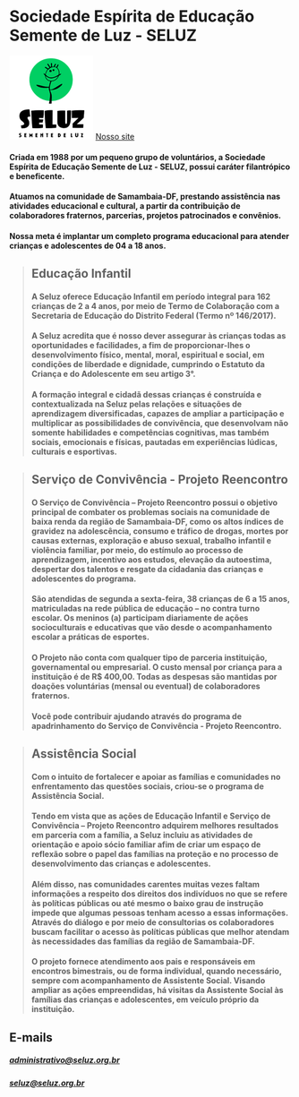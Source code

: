 
# Sociedade Espírita de Educação Semente de Luz - SELUZ

![](/icone-seluz.png) [Nosso site](http://www.seluz.org.br)


#### Criada em 1988 por um pequeno grupo de voluntários, a Sociedade Espírita de Educação Semente de Luz - SELUZ, possui caráter filantrópico e beneficente.

#### Atuamos na comunidade de Samambaia-DF, prestando assistência nas atividades educacional e cultural, a partir da contribuição de colaboradores fraternos, parcerias, projetos patrocinados e convênios.

#### Nossa meta é implantar um completo programa educacional para atender crianças e adolescentes de 04 a 18 anos.

> ## Educação Infantil
> #### A Seluz oferece Educação Infantil em período integral para 162 crianças de 2 a 4 anos, por meio de Termo de Colaboração com a Secretaria de Educação do Distrito Federal (Termo nº 146/2017).
>
> #### A Seluz acredita que é nosso dever assegurar às crianças todas as oportunidades e facilidades, a fim de proporcionar-lhes o desenvolvimento físico, mental, moral, espiritual e social, em condições de liberdade e dignidade, cumprindo o Estatuto da Criança e do Adolescente em seu artigo 3°.
>
> #### A formação integral e cidadã dessas crianças é construída e contextualizada na Seluz pelas relações e situações de aprendizagem diversificadas, capazes de ampliar a participação e multiplicar as possibilidades de convivência, que desenvolvam não somente habilidades e competências cognitivas, mas também sociais, emocionais e físicas, pautadas em experiências lúdicas, culturais e esportivas.

> ## Serviço de Convivência - Projeto Reencontro
> #### O Serviço de Convivência – Projeto Reencontro possui o objetivo principal de combater os problemas sociais na comunidade de baixa renda da região de Samambaia-DF, como os altos índices de gravidez na adolescência, consumo e tráfico de drogas, mortes por causas externas, exploração e abuso sexual, trabalho infantil e violência familiar, por meio, do estímulo ao processo de aprendizagem, incentivo aos estudos, elevação da autoestima, despertar dos talentos e resgate da cidadania das crianças e adolescentes do programa.
>
> #### São atendidas de segunda a sexta-feira, 38 crianças de 6 a 15 anos, matriculadas na rede pública de educação – no contra turno escolar. Os meninos (a) participam diariamente de ações socioculturais e educativas que vão desde o acompanhamento escolar a práticas de esportes.
>
> #### O Projeto não conta com qualquer tipo de parceria instituição, governamental ou empresarial. O custo mensal por criança para a instituição é de R$ 400,00. Todas as despesas são mantidas por doações voluntárias (mensal ou eventual) de colaboradores fraternos.
>
> #### Você pode contribuir ajudando através do programa de apadrinhamento do Serviço de Convivência - Projeto Reencontro.

> ## Assistência Social
>
> #### Com o intuito de fortalecer e apoiar as famílias e comunidades no enfrentamento das questões sociais, criou-se o programa de Assistência Social.
>
> #### Tendo em vista que as ações de Educação Infantil e Serviço de Convivência – Projeto Reencontro adquirem melhores resultados em parceria com a família, a Seluz incluiu as atividades de orientação e apoio sócio familiar afim de criar um espaço de reflexão sobre o papel das famílias na proteção e no processo de desenvolvimento das crianças e adolescentes.
>
> #### Além disso, nas comunidades carentes muitas vezes faltam informações a respeito dos direitos dos indivíduos no que se refere às políticas públicas ou até mesmo o baixo grau de instrução impede que algumas pessoas tenham acesso a essas informações. Através do diálogo e por meio de consultorias os colaboradores buscam facilitar o acesso às políticas públicas que melhor atendam às necessidades das famílias da região de Samambaia-DF.
>
> #### O projeto fornece atendimento aos pais e responsáveis em encontros bimestrais, ou de forma individual, quando necessário, sempre com acompanhamento de Assistente Social. Visando ampliar as ações empreendidas, há visitas da Assistente Social às famílias das crianças e adolescentes, em veículo próprio da instituição.

## E-mails
##### administrativo@seluz.org.br
##### seluz@seluz.org.br

